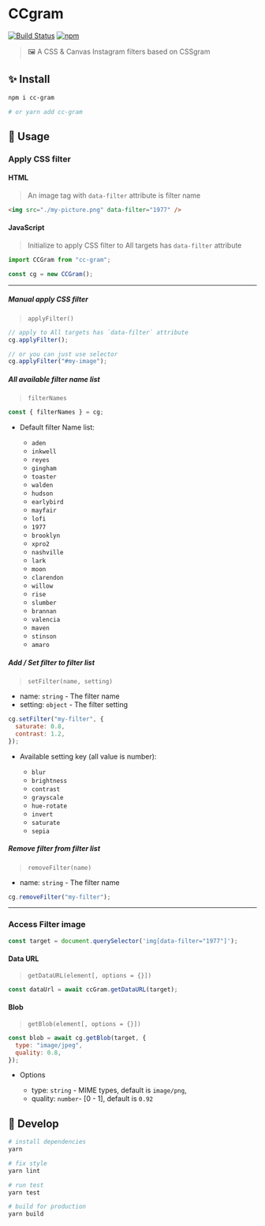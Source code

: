 # CCgram

[![Build Status](https://travis-ci.org/EastSun5566/cc-gram.svg?branch=master)](https://travis-ci.org/EastSun5566/cc-gram) [![npm](https://img.shields.io/npm/v/cc-gram.svg)](https://www.npmjs.com/package/cc-gram)

> 🖼 A CSS & Canvas Instagram filters based on CSSgram

## ✨ Install

```sh
npm i cc-gram

# or yarn add cc-gram
```

## 🚀 Usage

### Apply CSS filter

#### HTML

> An image tag with `data-filter` attribute is filter name

```html
<img src="./my-picture.png" data-filter="1977" />
```

#### JavaScript

> Initialize to apply CSS filter to All targets has `data-filter` attribute

```js
import CCGram from "cc-gram";

const cg = new CCGram();
```

---

##### Manual apply CSS filter

> `applyFilter()`

```js
// apply to All targets has `data-filter` attribute
cg.applyFilter();

// or you can just use selector
cg.applyFilter("#my-image");
```

##### All available filter name list

> `filterNames`

```js
const { filterNames } = cg;
```

- Default filter Name list:

  - `aden`
  - `inkwell`
  - `reyes`
  - `gingham`
  - `toaster`
  - `walden`
  - `hudson`
  - `earlybird`
  - `mayfair`
  - `lofi`
  - `1977`
  - `brooklyn`
  - `xpro2`
  - `nashville`
  - `lark`
  - `moon`
  - `clarendon`
  - `willow`
  - `rise`
  - `slumber`
  - `brannan`
  - `valencia`
  - `maven`
  - `stinson`
  - `amaro`

##### Add / Set filter to filter list

> `setFilter(name, setting)`

- name: `string` - The filter name
- setting: `object` - The filter setting

```js
cg.setFilter("my-filter", {
  saturate: 0.8,
  contrast: 1.2,
});
```

- Available setting key (all value is number):

  - `blur`
  - `brightness`
  - `contrast`
  - `grayscale`
  - `hue-rotate`
  - `invert`
  - `saturate`
  - `sepia`

##### Remove filter from filter list

> `removeFilter(name)`

- name: `string` - The filter name

```js
cg.removeFilter("my-filter");
```

---

### Access Filter image

```js
const target = document.querySelector('img[data-filter="1977"]');
```

#### Data URL

> `getDataURL(element[, options = {}])`

```js
const dataUrl = await ccGram.getDataURL(target);
```

#### Blob

> `getBlob(element[, options = {}])`

```js
const blob = await cg.getBlob(target, {
  type: "image/jpeg",
  quality: 0.8,
});
```

- Options

  - type: `string` - MIME types, default is `image/png`,
  - quality: `number`- [0 - 1], default is `0.92`

## 🔧 Develop

```sh
# install dependencies
yarn

# fix style
yarn lint

# run test
yarn test

# build for production
yarn build
```
